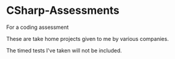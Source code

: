 # CSharp-Assessments
For a coding assessment

These are take home projects given to me by various companies.

The timed tests I've taken will not be included.
